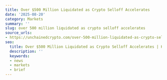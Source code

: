 ```yaml
---
title: Over $500 Million Liquidated as Crypto Selloff Accelerates
date: '2025-08-20'
category: Markets
summary: ''
slug: over 500 million liquidated as crypto selloff accelerates
source_urls:
- https://unchainedcrypto.com/over-500-million-liquidated-as-crypto-selloff-accelerates/
seo:
  title: Over $500 Million Liquidated as Crypto Selloff Accelerates | Hash n Hedge
  description: ''
  keywords:
  - news
  - markets
  - brief
---
```



